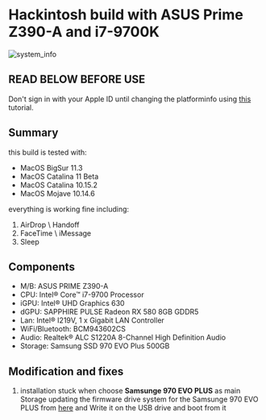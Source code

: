# Hackintosh build with ASUS Prime Z390-A and i7-9700K
![system_info](https://github.com/m4ary/OpenCore-Big-Sur-Asus-Prime-Z390A_i7-9700K_RX580/blob/main/screenshot.jpg?raw=true)



## READ BELOW BEFORE USE
Don't sign in with your Apple ID until changing the platforminfo using [this](https://dortania.github.io/OpenCore-Install-Guide/config.plist/coffee-lake.html#platforminfo) tutorial.

## Summary
this build is tested with:
- MacOS BigSur 11.3
- MacOS Catalina 11 Beta
- MacOS Catalina 10.15.2
- MacOS Mojave 10.14.6

everything is working fine including:
1. AirDrop \\ Handoff
2. FaceTime \\ iMessage
3. Sleep

## Components
- M/B: ASUS PRIME Z390-A
- CPU: Intel® Core™ i7-9700 Processor
- iGPU: Intel® UHD Graphics 630
- dGPU: SAPPHIRE PULSE Radeon RX 580 8GB GDDR5
- Lan: Intel® I219V, 1 x Gigabit LAN Controller
- WiFi/Bluetooth: BCM943602CS
- Audio: Realtek® ALC S1220A 8-Channel High Definition Audio
- Storage: Samsung SSD 970 EVO Plus 500GB


## Modification and fixes

1. installation stuck when choose **Samsunge 970 EVO PLUS** as main Storage
updating the firmware drive system for the Samsunge 970 EVO PLUS from  [here](https://www.samsung.com/semiconductor/minisite/ssd/download/tools/) and Write it on the USB drive and boot from it
